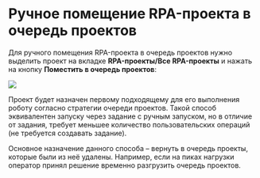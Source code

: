 # Ручное помещение RPA-проекта в очередь проектов

Для ручного помещения RPA-проекта в очередь проектов нужно выделить проект на вкладке **RPA-проекты/Все RPA-проекты** и нажать на кнопку **Поместить в очередь проектов**:

![](../../../orchestrator-new/resources/orchestrator-user/manual-prj-queue1.PNG)

Проект будет назначен первому подходящему для его выполнения роботу согласно стратегии очереди проектов. Такой способ эквивалентен запуску через задание с ручным запуском, но в отличие от задания, требует меньшее количество пользовательских операций (не требуется создавать задание).

Основное назначение данного способа – вернуть в очередь проекты, которые были из неё удалены. Например, если на пиках нагрузки оператор принял решение временно разгрузить очередь проектов.
